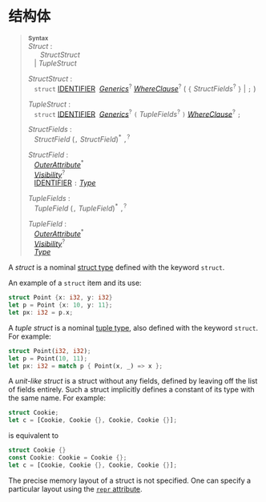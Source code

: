 # 结构体

> **<sup>Syntax</sup>**\
> _Struct_ :\
> &nbsp;&nbsp; &nbsp;&nbsp; _StructStruct_\
> &nbsp;&nbsp; | _TupleStruct_
>
> _StructStruct_ :\
> &nbsp;&nbsp; `struct`
>   [IDENTIFIER]&nbsp;
>   [_Generics_]<sup>?</sup>
>   [_WhereClause_]<sup>?</sup>
>   ( `{` _StructFields_<sup>?</sup> `}` | `;` )
>
> _TupleStruct_ :\
> &nbsp;&nbsp; `struct`
>   [IDENTIFIER]&nbsp;
>   [_Generics_]<sup>?</sup>
>   `(` _TupleFields_<sup>?</sup> `)`
>   [_WhereClause_]<sup>?</sup>
>   `;`
>
> _StructFields_ :\
> &nbsp;&nbsp; _StructField_ (`,` _StructField_)<sup>\*</sup> `,`<sup>?</sup>
>
> _StructField_ :\
> &nbsp;&nbsp; [_OuterAttribute_]<sup>\*</sup>\
> &nbsp;&nbsp; [_Visibility_]<sup>?</sup>\
> &nbsp;&nbsp; [IDENTIFIER] `:` [_Type_]
>
> _TupleFields_ :\
> &nbsp;&nbsp; _TupleField_ (`,` _TupleField_)<sup>\*</sup> `,`<sup>?</sup>
>
> _TupleField_ :\
> &nbsp;&nbsp; [_OuterAttribute_]<sup>\*</sup>\
> &nbsp;&nbsp; [_Visibility_]<sup>?</sup>\
> &nbsp;&nbsp; [_Type_]

A _struct_ is a nominal [struct type] defined with the keyword `struct`.

An example of a `struct` item and its use:

```rust
struct Point {x: i32, y: i32}
let p = Point {x: 10, y: 11};
let px: i32 = p.x;
```

A _tuple struct_ is a nominal [tuple type], also defined with the keyword
`struct`. For example:

[struct type]: types/struct.html
[tuple type]: types/tuple.html

```rust
struct Point(i32, i32);
let p = Point(10, 11);
let px: i32 = match p { Point(x, _) => x };
```

A _unit-like struct_ is a struct without any fields, defined by leaving off the
list of fields entirely. Such a struct implicitly defines a constant of its
type with the same name. For example:

```rust
struct Cookie;
let c = [Cookie, Cookie {}, Cookie, Cookie {}];
```

is equivalent to

```rust
struct Cookie {}
const Cookie: Cookie = Cookie {};
let c = [Cookie, Cookie {}, Cookie, Cookie {}];
```

The precise memory layout of a struct is not specified. One can specify a
particular layout using the [`repr` attribute].

[`repr` attribute]: type-layout.html#representations

[_OuterAttribute_]: attributes.html
[IDENTIFIER]: identifiers.html
[_Generics_]: items/generics.html
[_WhereClause_]: items/generics.html#where-clauses
[_Visibility_]: visibility-and-privacy.html
[_Type_]: types.html#type-expressions
